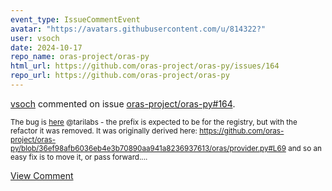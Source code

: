 ```yaml
---
event_type: IssueCommentEvent
avatar: "https://avatars.githubusercontent.com/u/814322?"
user: vsoch
date: 2024-10-17
repo_name: oras-project/oras-py
html_url: https://github.com/oras-project/oras-py/issues/164
repo_url: https://github.com/oras-project/oras-py
---
```


<a href='https://github.com/vsoch' target='_blank'>vsoch</a> commented on issue <a href='https://github.com/oras-project/oras-py/issues/164' target='_blank'>oras-project/oras-py#164</a>.

<small>The bug is [here](https://github.com/oras-project/oras-py/blob/36ef98afb6036eb4e3b70890aa941a8236937613/oras/auth/token.py#L117) @tarilabs - the prefix is expected to be for the registry, but with the refactor it was removed. It was originally derived here: https://github.com/oras-project/oras-py/blob/36ef98afb6036eb4e3b70890aa941a8236937613/oras/provider.py#L69 and so an easy fix is to move it, or pass forward....</small>

<a href='https://github.com/oras-project/oras-py/issues/164' target='_blank'>View Comment</a>